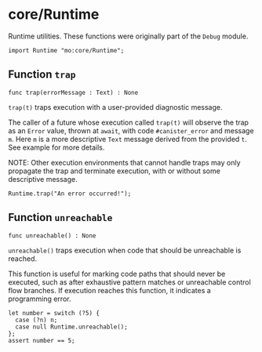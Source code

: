 # core/Runtime
Runtime utilities.
These functions were originally part of the `Debug` module.

```motoko name=import
import Runtime "mo:core/Runtime";
```

## Function `trap`
``` motoko no-repl
func trap(errorMessage : Text) : None
```

`trap(t)` traps execution with a user-provided diagnostic message.

The caller of a future whose execution called `trap(t)` will
observe the trap as an `Error` value, thrown at `await`, with code
`#canister_error` and message `m`. Here `m` is a more descriptive `Text`
message derived from the provided `t`. See example for more details.

NOTE: Other execution environments that cannot handle traps may only
propagate the trap and terminate execution, with or without some
descriptive message.

```motoko include=import no-validate
Runtime.trap("An error occurred!");
```

## Function `unreachable`
``` motoko no-repl
func unreachable() : None
```

`unreachable()` traps execution when code that should be unreachable is reached.

This function is useful for marking code paths that should never be executed,
such as after exhaustive pattern matches or unreachable control flow branches.
If execution reaches this function, it indicates a programming error.

```motoko include=import no-validate
let number = switch (?5) {
  case (?n) n;
  case null Runtime.unreachable();
};
assert number == 5;
```
